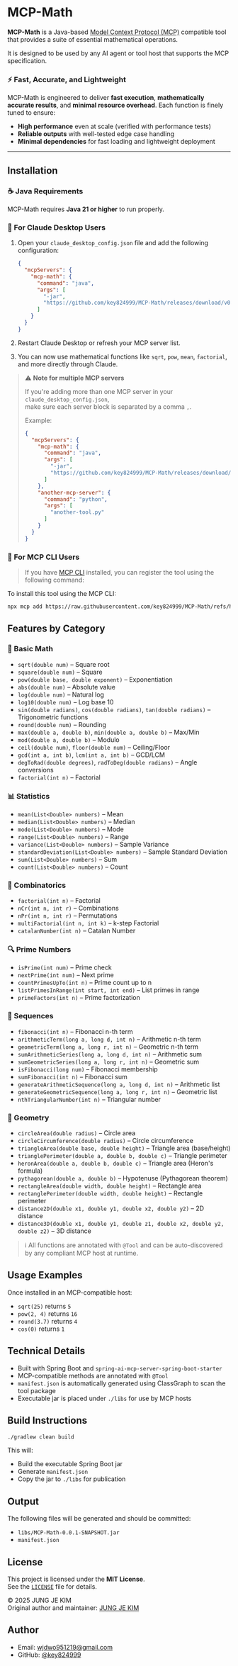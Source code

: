 # MCP-Math

**MCP-Math** is a Java-based [Model Context Protocol (MCP)](https://modelcontextprotocol.io) compatible tool that provides a suite of essential mathematical operations.

It is designed to be used by any AI agent or tool host that supports the MCP specification.

### ⚡ Fast, Accurate, and Lightweight
MCP-Math is engineered to deliver **fast execution**, **mathematically accurate results**, and **minimal resource overhead**. Each function is finely tuned to ensure:

- **High performance** even at scale (verified with performance tests)
- **Reliable outputs** with well-tested edge case handling
- **Minimal dependencies** for fast loading and lightweight deployment

---

## Installation

### ☕ Java Requirements

MCP-Math requires **Java 21 or higher** to run properly.

### 🔹 For Claude Desktop Users

1. Open your `claude_desktop_config.json` file and add the following configuration:

    ```json
    {
      "mcpServers": {
        "mcp-math": {
          "command": "java",
          "args": [
            "-jar",
            "https://github.com/key824999/MCP-Math/releases/download/v0.1.0/mcp-math.jar"
          ]
        }
      }
    }
    ```

2. Restart Claude Desktop or refresh your MCP server list.
3. You can now use mathematical functions like `sqrt`, `pow`, `mean`, `factorial`, and more directly through Claude.

> ⚠️ **Note for multiple MCP servers**
>
> If you're adding more than one MCP server in your `claude_desktop_config.json`,  
> make sure each server block is separated by a comma `,`.
>
> Example:
>
> ```json
> {
>   "mcpServers": {
>     "mcp-math": {
>       "command": "java",
>       "args": [
>         "-jar",
>         "https://github.com/key824999/MCP-Math/releases/download/v0.1.0/mcp-math.jar"
>       ]
>     },
>     "another-mcp-server": {
>       "command": "python",
>       "args": [
>         "another-tool.py"
>       ]
>     }
>   }
> }
> ```
> 
### 🔹 For MCP CLI Users

> If you have [MCP CLI](https://www.npmjs.com/package/mcp) installed, you can register the tool using the following command:

To install this tool using the MCP CLI:

```bash
npx mcp add https://raw.githubusercontent.com/key824999/MCP-Math/refs/heads/master/manifest.json
```

## Features by Category

### 📘 Basic Math
- `sqrt(double num)` – Square root
- `square(double num)` – Square
- `pow(double base, double exponent)` – Exponentiation
- `abs(double num)` – Absolute value
- `log(double num)` – Natural log
- `log10(double num)` – Log base 10
- `sin(double radians)`, `cos(double radians)`, `tan(double radians)` – Trigonometric functions
- `round(double num)` – Rounding
- `max(double a, double b)`, `min(double a, double b)` – Max/Min
- `mod(double a, double b)` – Modulo
- `ceil(double num)`, `floor(double num)` – Ceiling/Floor
- `gcd(int a, int b)`, `lcm(int a, int b)` – GCD/LCM
- `degToRad(double degrees)`, `radToDeg(double radians)` – Angle conversions
- `factorial(int n)` – Factorial

### 📊 Statistics
- `mean(List<Double> numbers)` – Mean
- `median(List<Double> numbers)` – Median
- `mode(List<Double> numbers)` – Mode
- `range(List<Double> numbers)` – Range
- `variance(List<Double> numbers)` – Sample Variance
- `standardDeviation(List<Double> numbers)` – Sample Standard Deviation
- `sum(List<Double> numbers)` – Sum
- `count(List<Double> numbers)` – Count

### 🔢 Combinatorics
- `factorial(int n)` – Factorial
- `nCr(int n, int r)` – Combinations
- `nPr(int n, int r)` – Permutations
- `multiFactorial(int n, int k)` – k-step Factorial
- `catalanNumber(int n)` – Catalan Number

### 🔍 Prime Numbers
- `isPrime(int num)` – Prime check
- `nextPrime(int num)` – Next prime
- `countPrimesUpTo(int n)` – Prime count up to n
- `listPrimesInRange(int start, int end)` – List primes in range
- `primeFactors(int n)` – Prime factorization

### 🔁 Sequences
- `fibonacci(int n)` – Fibonacci n-th term
- `arithmeticTerm(long a, long d, int n)` – Arithmetic n-th term
- `geometricTerm(long a, long r, int n)` – Geometric n-th term
- `sumArithmeticSeries(long a, long d, int n)` – Arithmetic sum
- `sumGeometricSeries(long a, long r, int n)` – Geometric sum
- `isFibonacci(long num)` – Fibonacci membership
- `sumFibonacci(int n)` – Fibonacci sum
- `generateArithmeticSequence(long a, long d, int n)` – Arithmetic list
- `generateGeometricSequence(long a, long r, int n)` – Geometric list
- `nthTriangularNumber(int n)` – Triangular number

### 📐 Geometry
- `circleArea(double radius)` – Circle area
- `circleCircumference(double radius)` – Circle circumference
- `triangleArea(double base, double height)` – Triangle area (base/height)
- `trianglePerimeter(double a, double b, double c)` – Triangle perimeter
- `heronArea(double a, double b, double c)` – Triangle area (Heron's formula)
- `pythagorean(double a, double b)` – Hypotenuse (Pythagorean theorem)
- `rectangleArea(double width, double height)` – Rectangle area
- `rectanglePerimeter(double width, double height)` – Rectangle perimeter
- `distance2D(double x1, double y1, double x2, double y2)` – 2D distance
- `distance3D(double x1, double y1, double z1, double x2, double y2, double z2)` – 3D distance

> ℹ️ All functions are annotated with `@Tool` and can be auto-discovered by any compliant MCP host at runtime.

## Usage Examples

Once installed in an MCP-compatible host:

- `sqrt(25)` returns `5`
- `pow(2, 4)` returns `16`
- `round(3.7)` returns `4`
- `cos(0)` returns `1`

## Technical Details

- Built with Spring Boot and `spring-ai-mcp-server-spring-boot-starter`
- MCP-compatible methods are annotated with `@Tool`
- `manifest.json` is automatically generated using ClassGraph to scan the tool package
- Executable jar is placed under `./libs` for use by MCP hosts

## Build Instructions

```bash
./gradlew clean build
```

This will:
- Build the executable Spring Boot jar
- Generate `manifest.json`
- Copy the jar to `./libs` for publication

## Output

The following files will be generated and should be committed:

- `libs/MCP-Math-0.0.1-SNAPSHOT.jar`
- `manifest.json`

## License

This project is licensed under the **MIT License**.  
See the [`LICENSE`](./LICENSE) file for details.

© 2025 JUNG JE KIM  
Original author and maintainer: [JUNG JE KIM](https://github.com/key824999)

## Author

- Email: wjdwo951219@gmail.com
- GitHub: [@key824999](https://github.com/key824999)
